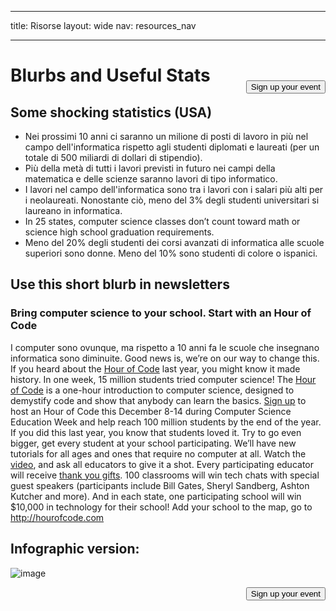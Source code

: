* * *

title: Risorse layout: wide nav: resources_nav

* * *

[<button style="float: right; margin-top: 50px">Sign up your event</button>](/#join)

# Blurbs and Useful Stats

## Some shocking statistics (USA)

  * Nei prossimi 10 anni ci saranno un milione di posti di lavoro in più nel campo dell'informatica rispetto agli studenti diplomati e laureati (per un totale di 500 miliardi di dollari di stipendio).
  * Più della metà di tutti i lavori previsti in futuro nei campi della matematica e delle scienze saranno lavori di tipo informatico. 
  * I lavori nel campo dell'informatica sono tra i lavori con i salari più alti per i neolaureati. Nonostante ciò, meno del 3% degli studenti universitari si laureano in informatica.
  * In 25 states, computer science classes don’t count toward math or science high school graduation requirements. 
  * Meno del 20% degli studenti dei corsi avanzati di informatica alle scuole superiori sono donne. Meno del 10% sono studenti di colore o ispanici.

## Use this short blurb in newsletters

### Bring computer science to your school. Start with an Hour of Code

I computer sono ovunque, ma rispetto a 10 anni fa le scuole che insegnano informatica sono diminuite. Good news is, we’re on our way to change this. If you heard about the [Hour of Code](<%= hoc_uri('/') %>) last year, you might know it made history. In one week, 15 million students tried computer science! The [Hour of Code](<%= hoc_uri('/') %>) is a one-hour introduction to computer science, designed to demystify code and show that anybody can learn the basics. [Sign up](<%= hoc_uri('/') %>) to host an Hour of Code this December 8-14 during Computer Science Education Week and help reach 100 million students by the end of the year. If you did this last year, you know that students loved it. Try to go even bigger, get every student at your school participating. We’ll have new tutorials for all ages and ones that require no computer at all. Watch the [video](<%= hoc_uri('/') %>), and ask all educators to give it a shot. Every participating educator will receive [thank you gifts](<%= hoc_uri('/us/prizes') %>). 100 classrooms will win tech chats with special guest speakers (participants include Bill Gates, Sheryl Sandberg, Ashton Kutcher and more). And in each state, one participating school will win $10,000 in technology for their school! Add your school to the map, go to <http://hourofcode.com>

## Infographic version:

![image](http://code.org/images/fit-8000/Code.org_infographic.png)

<a style="display: block" href="/#join"><button style="float: right;">Sign up your event</button></a>
